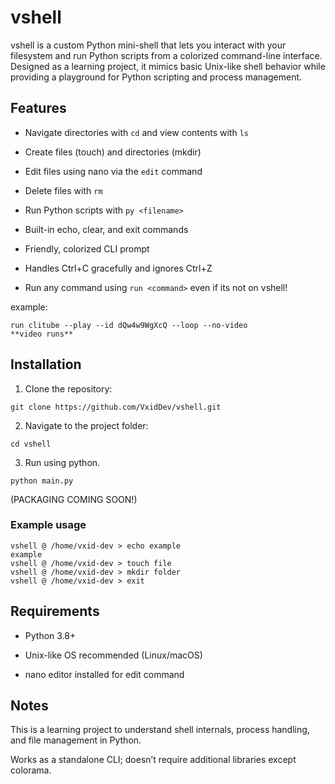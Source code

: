 # vshell

vshell is a custom Python mini-shell that lets you interact with your filesystem and run Python scripts from a colorized command-line interface. Designed as a learning project, it mimics basic Unix-like shell behavior while providing a playground for Python scripting and process management.

## Features

- Navigate directories with ```cd``` and view contents with ```ls```

- Create files (touch) and directories (mkdir)

- Edit files using nano via the ```edit``` command

- Delete files with ```rm```

- Run Python scripts with ```py <filename>```

- Built-in echo, clear, and exit commands

- Friendly, colorized CLI prompt

- Handles Ctrl+C gracefully and ignores Ctrl+Z

- Run any command using ```run <command>``` even if its not on vshell!
  
example:
```
run clitube --play --id dQw4w9WgXcQ --loop --no-video
**video runs**
```

## Installation

1. Clone the repository:
```
git clone https://github.com/VxidDev/vshell.git
```
2. Navigate to the project folder:
```
cd vshell
```
3. Run using python.
```
python main.py
```
(PACKAGING COMING SOON!)

### Example usage
```
vshell @ /home/vxid-dev > echo example
example
vshell @ /home/vxid-dev > touch file 
vshell @ /home/vxid-dev > mkdir folder
vshell @ /home/vxid-dev > exit
```
## Requirements

- Python 3.8+

- Unix-like OS recommended (Linux/macOS)

- nano editor installed for edit command

## Notes

This is a learning project to understand shell internals, process handling, and file management in Python.

Works as a standalone CLI; doesn’t require additional libraries except colorama.
